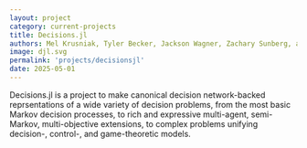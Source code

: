 ```yaml
---
layout: project
category: current-projects
title: Decisions.jl
authors: Mel Krusniak, Tyler Becker, Jackson Wagner, Zachary Sunberg, and Forrest Laine
image: djl.svg
permalink: 'projects/decisionsjl'
date: 2025-05-01
---
```


Decisions.jl is a project to make canonical decision network-backed reprsentations of a wide
variety of decision problems, from the most basic Markov decision processes, to rich and
expressive multi-agent, semi-Markov, multi-objective extensions, to complex problems
unifying decision-, control-, and game-theoretic models.
